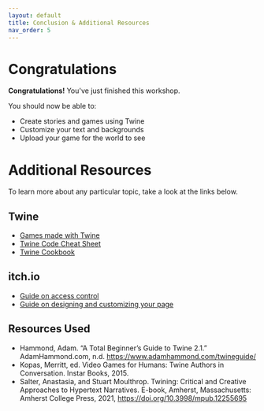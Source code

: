 ```yaml
---
layout: default
title: Conclusion & Additional Resources
nav_order: 5
---
```

<!-- 
This page will go over the conclusion and additional resources for the workshop.
Add, edit, or remove any content below for the workshop in question.
-->

# Congratulations 

<!-- Edit this line to mention your workshop name -->
**Congratulations!** You've just finished this workshop.

<!-- Recap your learning objectives from the introductory. -->
You should now be able to:
- Create stories and games using Twine
- Customize your text and backgrounds
- Upload your game for the world to see

<!-- This is where you can add additional resources for your readers. -->
# Additional Resources
To learn more about any particular topic, take a look at the links below.

## Twine
- [Games made with Twine](https://itch.io/games/tag-twine)
- [Twine Code Cheat Sheet](https://mcmasteru365-my.sharepoint.com/:w:/g/personal/littvs_mcmaster_ca/EUZxxT7qrPBPpqtEW6ULoUkBTCTT8tRZBhNkRbpeuPO06A?rtime=Qy8ejxp-20g)
- [Twine Cookbook](https://twinery.org/cookbook/starting/twine2/storyformat.html)

## itch.io
- [Guide on access control](https://itch.io/docs/creators/access-control)
- [Guide on designing and customizing your page](https://itch.io/docs/creators/design)

<!-- ## Related Workshops -->

## Resources Used
- Hammond, Adam. “A Total Beginner’s Guide to Twine 2.1.” AdamHammond.com, n.d. <https://www.adamhammond.com/twineguide/>
- Kopas, Merritt, ed. Video Games for Humans: Twine Authors in Conversation. Instar Books, 2015.
- Salter, Anastasia, and Stuart Moulthrop. Twining: Critical and Creative Approaches to Hypertext Narratives. E-book, Amherst, Massachusetts: Amherst College Press, 2021, <https://doi.org/10.3998/mpub.12255695>
